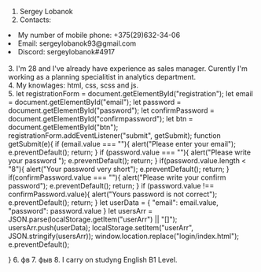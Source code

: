 1. Sergey Lobanok <br>
2. Contacts:
 <li>My number of mobile phone: +375(29)632-34-06</li>
 <li>Email: sergeylobanok93@gmail.com</li>
 <li>Discord: sergeylobanok#4917</li>
 <br>
3. I'm 28 and I've already have experience as sales manager. Curently I'm working as a planning specialitist in analytics department.<br>
4. My knowlages: html, css, scss and js.<br>
5. let registrationForm = document.getElementById("registration");
let email = document.getElementById("email");
let password = document.getElementById("password");
let confirmPassword = document.getElementById("confirmpassword");
let btn = document.getElementById("btn");
registrationForm.addEventListener("submit", getSubmit);
function getSubmit(e){
    if (email.value === ""){
        alert("Please enter your email");
        e.preventDefault();
        return;
    } 
    if (password.value === ""){
        alert("Please write your password ");
        e.preventDefault();
        return;
    }
    if(password.value.length < "8"){
        alert("Your password very short");
        e.preventDefault();
        return;
    }
    if(confirmPassword.value === ""){
        alert("Please write your confirm password");
        e.preventDefault();
        return;
    }
    if (password.value !== confirmPassword.value){
        alert("Yours password is not correct");
        e.preventDefault();
        return;
    } 
        let userData = {
            "email": email.value,
            "password": password.value
        }
        let usersArr = JSON.parse(localStorage.getItem("userArr") || "[]");
        usersArr.push(userData);
        localStorage.setItem("userArr", JSON.stringify(usersArr));
        window.location.replace("login/index.html");
        e.preventDefault();
    
}
6. фв
7. фыв
8. I carry on studyng English B1 Level.
